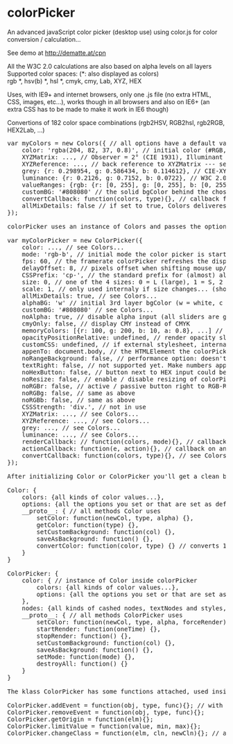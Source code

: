 colorPicker
===========

An advanced javaScript color picker (desktop use) using color.js for color conversion / calculation...

See demo at http://dematte.at/cpn

All the W3C 2.0 calculations are also based on alpha levels on all layers<br>
Supported color spaces: (*: also displayed as colors)<br>
rgb *, hsv(b) *, hsl *, cmyk, cmy, Lab, XYZ, HEX

Uses, with IE9+ and internet browsers, only one .js file (no extra HTML, CSS, images, etc...), works though in all browsers and also on IE6+ (an extra CSS has to be made to make it work in IE6 though)

Convertions of 182 color space combinations (rgb2HSV, RGB2hsl, rgb2RGB, HEX2Lab, ...)

<pre>
var myColors = new Colors({ // all options have a default value...
    color: 'rgba(204, 82, 37, 0.8)', // initial color (#RGB, RGB, #RRGGBB, RRGGBB, rgb(r, g, b), ...)
    XYZMatrix: ..., // Observer = 2° (CIE 1931), Illuminant = D65  --- see source for dedtails
    XYZReference: ..., // back reference to XYZMatrix --- see source for dedtails
    grey: {r: 0.298954, g: 0.586434, b: 0.114612}, // CIE-XYZ 1931
    luminance: {r: 0.2126, g: 0.7152, b: 0.0722}, // W3C 2.0
    valueRanges: {rgb: {r: [0, 255], g: [0, 255], b: [0, 255]}, hsv:...}, // skip ranges if no conversion required
    customBG: '#808080' // the solid bgColor behind the chosen bgColor (saved color)
    convertCallback: function(colors, type){}, // callback function after color convertion for further calculations...
    allMixDetails: false // if set to true, Colors deliveres some more mixed layer informations for all color layers
});

colorPicker uses an instance of Colors and passes the options to it, so some values are the same...

var myColorPicker = new ColorPicker({
    color: ..., // see Colors...
    mode: 'rgb-b', // initial mode the color picker is starting with
    fps: 60, // the framerate colorPicker refreshes the display if no 'requestAnimationFrame'
    delayOffset: 8, // pixels offset when shifting mouse up/down inside input fields before it starts acting as slider
    CSSPrefix: 'cp-', // the standard prefix for (almost) all class declarations (HTML, CSS)
    size: 0, // one of the 4 sizes: 0 = L (large), 1 = S, 2 = XS, 3 = XXS; resize to see what happens...
    scale: 1, // only used internaly if size changes... (should't be here)
    allMixDetails: true, // see Colors...
    alphaBG: 'w' // initial 3rd layer bgColor (w = white, c = custom (customBG), b = black);
    customBG: '#808080' // see Colors...
    noAlpha: true, // disable alpha input (all sliders are gone and current alpha therefore locked)
    cmyOnly: false, // display CMY instead of CMYK
    memoryColors: [{r: 100, g: 200, b: 10, a: 0.8}, ...] // array of colors in memory section
    opacityPositionRelative: undefined, // render opacity slider arrows in px or %
    customCSS: undefined, // if external stylesheet, internal will be ignored...
    appenTo: document.body, // the HTMLElement the colorPicker will be appended to on initialization
    noRangeBackground: false, // performance option: doesn't render backgrounds in input fields if set to false
    textRight: false, // not supported yet. Make numbers appear aligned right
    noHexButton: false, // button next to HEX input could be used for some trigger...
    noResize: false, // enable / disable resizing of colorPicker
    noRGBr: false, // active / passive button right to RGB-R display. Disables rendering of 'real' color possibilities...
    noRGBg: false, // same as above
    noRGBb: false, // same as above
    CSSStrength: 'div.', // not in use
    XYZMatrix: ..., // see Colors...
    XYZReference: ..., // see Colors...
    grey: ..., // see Colors...
    luminance: ..., // see Colors...
    renderCallback: // function(colors, mode){}, // callback on after rendering (for further rendering outside colorPicker)
    actionCallback: function(e, action){}, // callback on any action within colorPicker (buttons, sliders, ...)
    convertCallback: function(colors, type){}, // see Colors...
});

After initializing Color or ColorPicker you'll get a clean but rhich model of the instance:

Color: {
    colors: {all kinds of color values...},
    options: {all the options you set or that are set as default...},
    __proto__: { // all methods Color uses
        setColor: function(newCol, type, alpha) {},
        getColor: function(type) {},
        setCustomBackground: function(col) {},
        saveAsBackground: function() {},
        convertColor: function(color, type) {} // converts 182 different combinations
    }
}

ColorPicker: {
    color: { // instance of Color inside colorPicker
        colors: {all kinds of color values...},
        options: {all the options you set or that are set as default...}
    },
    nodes: {all kinds of cashed nodes, textNodes and styles, etc...},
    __proto__: { // all methods ColorPicker uses
        setColor: function(newCol, type, alpha, forceRender) {},
        startRender: function(oneTime) {},
        stopRender: function() {},
        setCustomBackground: function(col) {},
        saveAsBackground: function() {},
        setMode: function(mode) {},
        destroyAll: function() {}
    }
}

The klass ColorPicker has some functions attached, used inside, exported for convenience...

ColorPicker.addEvent = function(obj, type, func){}; // with built in cashe
ColorPicker.removeEvent = function(obj, type, func){};
ColorPicker.getOrigin = function(elm){};
ColorPicker.limitValue = function(value, min, max){};
ColorPicker.changeClass = function(elm, cln, newCln){}; // a bit tricky to use...
</pre>

